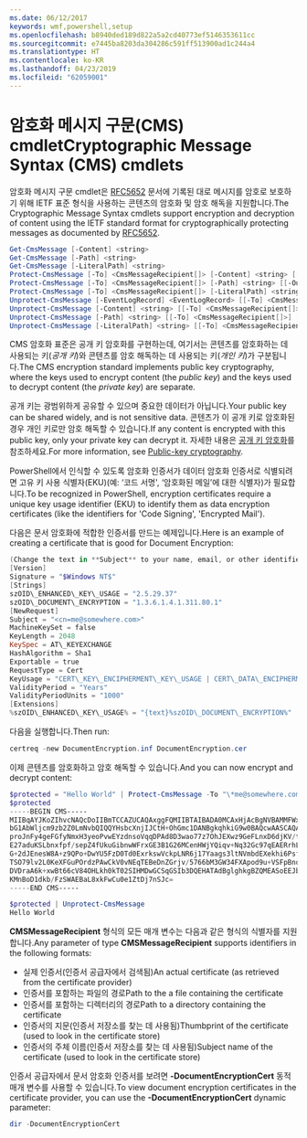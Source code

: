 ```yaml
---
ms.date: 06/12/2017
keywords: wmf,powershell,setup
ms.openlocfilehash: b8940ded189d822a5a2cd40773ef5146353611cc
ms.sourcegitcommit: e7445ba8203da304286c591ff513900ad1c244a4
ms.translationtype: HT
ms.contentlocale: ko-KR
ms.lasthandoff: 04/23/2019
ms.locfileid: "62059001"
---
```

# <a name="cryptographic-message-syntax-cms-cmdlets"></a><span data-ttu-id="9150a-102">암호화 메시지 구문(CMS) cmdlet</span><span class="sxs-lookup"><span data-stu-id="9150a-102">Cryptographic Message Syntax (CMS) cmdlets</span></span>

<span data-ttu-id="9150a-103">암호화 메시지 구문 cmdlet은 [RFC5652](https://tools.ietf.org/html/rfc5652) 문서에 기록된 대로 메시지를 암호로 보호하기 위해 IETF 표준 형식을 사용하는 콘텐츠의 암호화 및 암호 해독을 지원합니다.</span><span class="sxs-lookup"><span data-stu-id="9150a-103">The Cryptographic Message Syntax cmdlets support encryption and decryption of content using the IETF standard format for cryptographically protecting messages as documented by [RFC5652](https://tools.ietf.org/html/rfc5652).</span></span>

```powershell
Get-CmsMessage [-Content] <string>
Get-CmsMessage [-Path] <string>
Get-CmsMessage [-LiteralPath] <string>
Protect-CmsMessage [-To] <CmsMessageRecipient[]> [-Content] <string> [[-OutFile] <string>]
Protect-CmsMessage [-To] <CmsMessageRecipient[]> [-Path] <string> [[-OutFile] <string>]
Protect-CmsMessage [-To] <CmsMessageRecipient[]> [-LiteralPath] <string> [[-OutFile] <string>]
Unprotect-CmsMessage [-EventLogRecord] <EventLogRecord> [[-To] <CmsMessageRecipient[]>] [-IncludeContext]
Unprotect-CmsMessage [-Content] <string> [[-To] <CmsMessageRecipient[]>] [-IncludeContext]
Unprotect-CmsMessage [-Path] <string> [[-To] <CmsMessageRecipient[]>] [-IncludeContext]
Unprotect-CmsMessage [-LiteralPath] <string> [[-To] <CmsMessageRecipient[]>] [-IncludeContext]
```

<span data-ttu-id="9150a-104">CMS 암호화 표준은 공개 키 암호화를 구현하는데, 여기서는 콘텐츠를 암호화하는 데 사용되는 키(*공개 키*)와 콘텐츠를 암호 해독하는 데 사용되는 키(*개인 키*)가 구분됩니다.</span><span class="sxs-lookup"><span data-stu-id="9150a-104">The CMS encryption standard implements public key cryptography, where the keys used to encrypt content (the *public key*) and the keys used to decrypt content (the *private key*) are separate.</span></span>

<span data-ttu-id="9150a-105">공개 키는 광범위하게 공유할 수 있으며 중요한 데이터가 아닙니다.</span><span class="sxs-lookup"><span data-stu-id="9150a-105">Your public key can be shared widely, and is not sensitive data.</span></span> <span data-ttu-id="9150a-106">콘텐츠가 이 공개 키로 암호화된 경우 개인 키로만 암호 해독할 수 있습니다.</span><span class="sxs-lookup"><span data-stu-id="9150a-106">If any content is encrypted with this public key, only your private key can decrypt it.</span></span> <span data-ttu-id="9150a-107">자세한 내용은 [공개 키 암호화](https://en.wikipedia.org/wiki/Public-key_cryptography)를 참조하세요.</span><span class="sxs-lookup"><span data-stu-id="9150a-107">For more information, see [Public-key cryptography](https://en.wikipedia.org/wiki/Public-key_cryptography).</span></span>

<span data-ttu-id="9150a-108">PowerShell에서 인식할 수 있도록 암호화 인증서가 데이터 암호화 인증서로 식별되려면 고유 키 사용 식별자(EKU)(예: ‘코드 서명', ‘암호화된 메일’에 대한 식별자)가 필요합니다.</span><span class="sxs-lookup"><span data-stu-id="9150a-108">To be recognized in PowerShell, encryption certificates require a unique key usage identifier (EKU) to identify them as data encryption certificates (like the identifiers for 'Code Signing', 'Encrypted Mail').</span></span>

<span data-ttu-id="9150a-109">다음은 문서 암호화에 적합한 인증서를 만드는 예제입니다.</span><span class="sxs-lookup"><span data-stu-id="9150a-109">Here is an example of creating a certificate that is good for Document Encryption:</span></span>

```powershell
(Change the text in **Subject** to your name, email, or other identifier), and put in a file (i.e.: DocumentEncryption.inf):
[Version]
Signature = "$Windows NT$"
[Strings]
szOID\_ENHANCED\_KEY\_USAGE = "2.5.29.37"
szOID\_DOCUMENT\_ENCRYPTION = "1.3.6.1.4.1.311.80.1"
[NewRequest]
Subject = "<cn=me@somewhere.com>"
MachineKeySet = false
KeyLength = 2048
KeySpec = AT\_KEYEXCHANGE
HashAlgorithm = Sha1
Exportable = true
RequestType = Cert
KeyUsage = "CERT\_KEY\_ENCIPHERMENT\_KEY\_USAGE | CERT\_DATA\_ENCIPHERMENT\_KEY\_USAGE"
ValidityPeriod = "Years"
ValidityPeriodUnits = "1000"
[Extensions]
%szOID\_ENHANCED\_KEY\_USAGE% = "{text}%szOID\_DOCUMENT\_ENCRYPTION%"
```

<span data-ttu-id="9150a-110">다음을 실행합니다.</span><span class="sxs-lookup"><span data-stu-id="9150a-110">Then run:</span></span>
```powershell
certreq -new DocumentEncryption.inf DocumentEncryption.cer
```

<span data-ttu-id="9150a-111">이제 콘텐츠를 암호화하고 암호 해독할 수 있습니다.</span><span class="sxs-lookup"><span data-stu-id="9150a-111">And you can now encrypt and decrypt content:</span></span>

```powershell
$protected = "Hello World" | Protect-CmsMessage -To "\*me@somewhere.com\*[](mailto:*leeholm@microsoft.com*)"
$protected
-----BEGIN CMS-----
MIIBqAYJKoZIhvcNAQcDoIIBmTCCAZUCAQAxggFQMIIBTAIBADA0MCAxHjAcBgNVBAMMFWxlZWhv
bG1AbWljcm9zb2Z0LmNvbQIQQYHsbcXnjIJCtH+OhGmc1DANBgkqhkiG9w0BAQcwAASCAQAnkFHM
proJnFy4geFGfyNmxH3yeoPvwEYzdnsoVqqDPAd8D3wao77z7OhJEXwz9GeFLnxD6djKV/tF4PxR
E27aduKSLbnxfpf/sepZ4fUkuGibnwWFrxGE3B1G26MCenHWjYQiqv+Nq32Gc97qEAERrhLv6S4R
G+2dJEnesW8A+z9QPo+DwYU5FzD0Td0ExrkswVckpLNR6j17Yaags3ltNVmbdEXekhi6Psf2MLMP
TSO79lv2L0KeXFGuPOrdzPAwCkV0vNEqTEBeDnZGrjv/5766bM3GW34FXApod9u+VSFpBnqVOCBA
DVDraA6k+xwBt66cV84OHLkh0kT02SIHMDwGCSqGSIb3DQEHATAdBglghkgBZQMEASoEEJbJaiRl
KMnBoD1dkb/FzSWAEBaL8xkFwCu0e1ZtDj7nSJc=
-----END CMS-----

$protected | Unprotect-CmsMessage
Hello World
```

<span data-ttu-id="9150a-112">**CMSMessageRecipient** 형식의 모든 매개 변수는 다음과 같은 형식의 식별자를 지원합니다.</span><span class="sxs-lookup"><span data-stu-id="9150a-112">Any parameter of type **CMSMessageRecipient** supports identifiers in the following formats:</span></span>
- <span data-ttu-id="9150a-113">실제 인증서(인증서 공급자에서 검색됨)</span><span class="sxs-lookup"><span data-stu-id="9150a-113">An actual certificate (as retrieved from the certificate provider)</span></span>
- <span data-ttu-id="9150a-114">인증서를 포함하는 파일의 경로</span><span class="sxs-lookup"><span data-stu-id="9150a-114">Path to the a file containing the certificate</span></span>
- <span data-ttu-id="9150a-115">인증서를 포함하는 디렉터리의 경로</span><span class="sxs-lookup"><span data-stu-id="9150a-115">Path to a directory containing the certificate</span></span>
- <span data-ttu-id="9150a-116">인증서의 지문(인증서 저장소를 찾는 데 사용됨)</span><span class="sxs-lookup"><span data-stu-id="9150a-116">Thumbprint of the certificate (used to look in the certificate store)</span></span>
- <span data-ttu-id="9150a-117">인증서의 주체 이름(인증서 저장소를 찾는 데 사용됨)</span><span class="sxs-lookup"><span data-stu-id="9150a-117">Subject name of the certificate (used to look in the certificate store)</span></span>

<span data-ttu-id="9150a-118">인증서 공급자에서 문서 암호화 인증서를 보려면 **-DocumentEncryptionCert** 동적 매개 변수를 사용할 수 있습니다.</span><span class="sxs-lookup"><span data-stu-id="9150a-118">To view document encryption certificates in the certificate provider, you can use the **-DocumentEncryptionCert** dynamic parameter:</span></span>

```powershell
dir -DocumentEncryptionCert
```

